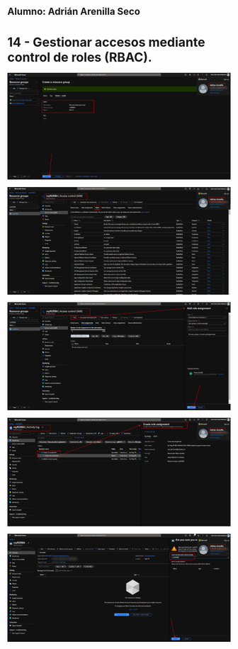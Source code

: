 ## Alumno: Adrián Arenilla Seco

# 14 - Gestionar accesos mediante control de roles (RBAC).

![](Evidencias/14a-RBAC.png)

![](Evidencias/14b-RBAC.png)

![](Evidencias/14c-RBAC.png)

![](Evidencias/14d-RBAC.png)

![](Evidencias/14e-RBAC.png)





